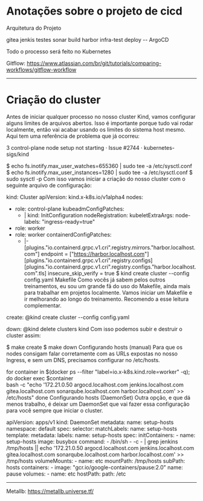 # Anotações sobre o projeto de cicd

Arquitetura do Projeto

gitea
jenkis
testes
sonar
build
harbor
infra-test
deploy -- ArgoCD


Todo o processo será feito no Kubernetes

Gitflow: https://www.atlassian.com/br/git/tutorials/comparing-workflows/gitflow-workflow

---

# Criação do cluster
Antes de iniciar qualquer processo no nosso cluster Kind, vamos configurar alguns limites de arquivos abertos. Isso é importante porque tudo vai rodar localmente, então vai acabar usando os limites do sistema host mesmo. Aqui tem uma referência de problema que já ocorreu:

3 control-plane node setup not starting · Issue #2744 · kubernetes-sigs/kind

$ echo fs.inotify.max_user_watches=655360 | sudo tee -a /etc/sysctl.conf
$ echo fs.inotify.max_user_instances=1280 | sudo tee -a /etc/sysctl.conf
$ sudo sysctl -p
Com isso vamos iniciar a criação do nosso cluster com o seguinte arquivo de configuração:

kind: Cluster
apiVersion: kind.x-k8s.io/v1alpha4
nodes:
- role: control-plane
  kubeadmConfigPatches:
  - |
    kind: InitConfiguration
    nodeRegistration:
      kubeletExtraArgs:
        node-labels: "ingress-ready=true"
- role: worker
- role: worker
containerdConfigPatches:
  - |-
    [plugins."io.containerd.grpc.v1.cri".registry.mirrors."harbor.localhost.com"]
      endpoint = ["<https://harbor.localhost.com>"]
    [plugins."io.containerd.grpc.v1.cri".registry.configs]
      [plugins."io.containerd.grpc.v1.cri".registry.configs."harbor.localhost.com".tls]
        insecure_skip_verify = true
$ kind create cluster --config config.yaml
Makefile
Como vocês já sabem pelos outros treinamentos, eu sou um grande fã do uso do Makefile, ainda mais para trabalhar em projetos localmente. Vamos iniciar um Makefile e ir melhorando ao longo do treinamento. Recomendo a esse leitura complementar.

create:
	@kind create cluster --config config.yaml
 
down:
	@kind delete clusters kind
Com isso podemos subir e destruir o cluster assim:

$ make create
$ make down
Configurando hosts (manual)
Para que os nodes consigam falar corretamente com as URLs expostas no nosso Ingress, e sem um DNS, precisamos configurar no /etc/hosts.

for container in $(docker ps --filter "label=io.x-k8s.kind.role=worker" -q); do
	docker exec $container \
		bash -c "echo '172.21.0.50 argocd.localhost.com jenkins.localhost.com gitea.localhost.com sonarqube.localhost.com harbor.localhost.com' >> /etc/hosts"
done
Configurando hosts (DaemonSet)
Outra opção, e que dá menos trabalho, é deixar um DaemonSet que vai fazer essa configuração para você sempre que iniciar o cluster.

apiVersion: apps/v1
kind: DaemonSet
metadata:
  name: setup-hosts
  namespace: default
spec:
  selector:
    matchLabels:
      name: setup-hosts
  template:
    metadata:
      labels:
        name: setup-hosts
    spec:
      initContainers:
      - name: setup-hosts
        image: busybox
        command:
          - /bin/sh
          - -c
          - |
            grep jenkins /tmp/hosts || echo '172.21.0.50 argocd.localhost.com jenkins.localhost.com gitea.localhost.com sonarqube.localhost.com harbor.localhost.com' >> /tmp/hosts
        volumeMounts:
        - name: etc
          mountPath: /tmp/hosts
          subPath: hosts
      containers:
      - image: "gcr.io/google-containers/pause:2.0"
        name: pause
      volumes:
      - name: etc
        hostPath:
          path: /etc

---

Metallb: https://metallb.universe.tf/


